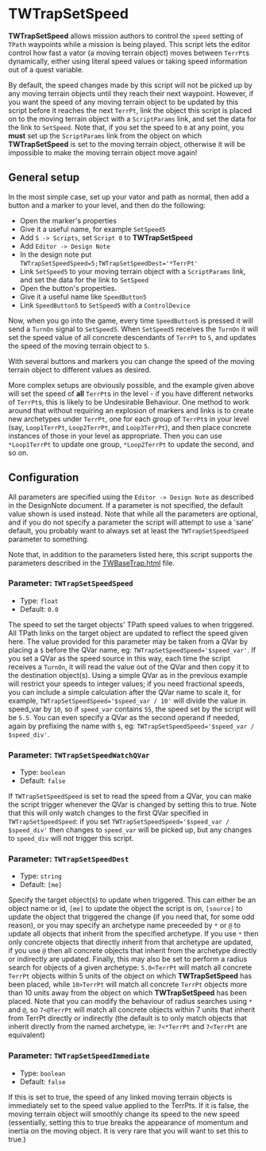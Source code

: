 # TWTrapSetSpeed

**TWTrapSetSpeed** allows mission authors to control the `speed` setting of `TPath`
waypoints while a mission is being played. This script lets the editor
control how fast a vator (a moving terrain object) moves between `TerrPt`s
dynamically, either using literal speed values or taking speed information out
of a quest variable.

By default, the speed changes made by this script will not be picked up by
any moving terrain objects until they reach their next waypoint. However, if
you want the speed of any moving terrain object to be updated by this script
before it reaches the next `TerrPt`, link the object this script is placed on
to the moving terrain object with a `ScriptParams` link, and set the data for
the link to `SetSpeed`. Note that, if you set the speed to `0` at any point,
you **must** set up the `ScriptParams` link from the object on which
**TWTrapSetSpeed** is set to the moving terrain object, otherwise it will be
impossible to make the moving terrain object move again!

## General setup

In the most simple case, set up your vator and path as normal, then add a
button and a marker to your level, and then do the following:

- Open the marker's properties
- Give it a useful name, for example `SetSpeed5`
- Add `S -> Scripts`, set `Script 0` to **TWTrapSetSpeed**
- Add `Editor -> Design Note`
- In the design note put `TWTrapSetSpeedSpeed=5;TWTrapSetSpeedDest='*TerrPt'`
- Link `SetSpeed5` to your moving terrain object with a `ScriptParams` link,
  and set the data for the link to `SetSpeed`
- Open the button's properties.
- Give it a useful name like `SpeedButton5`
- Link `SpeedButton5` to `SetSpeed5` with a `ControlDevice`

Now, when you go into the game, every time `SpeedButton5` is pressed it will
send a `TurnOn` signal to `SetSpeed5`. When `SetSpeed5` receives the `TurnOn`
it will set the speed value of all concrete descendants of `TerrPt` to `5`,
and updates the speed of the moving terrain object to `5`.

With several buttons and markers you can change the speed of the moving
terrain object to different values as desired.

More complex setups are obviously possible, and the example given above will
set the speed of **all** `TerrPt`s in the level - if you have different networks
of `TerrPt`s, this is likely to be Undesirable Behaviour. One method to work
around that without requiring an explosion of markers and links is to create
new archetypes under `TerrPt`, one for each group of `TerrPt`s in your level
(say, `Loop1TerrPt`, `Loop2TerrPt`, and `Loop3TerrPt`), and then place concrete
instances of those in your level as appropriate. Then you can use `*Loop1TerrPt`
to update one group, `*Loop2TerrPt` to update the second, and so on.

## Configuration

All parameters are specified using the `Editor -> Design Note` as described
in the DesignNote document. If a parameter is not specified, the default
value shown is used instead. Note that while all the parameters are optional,
and if you do not specify a parameter the script will attempt to use a 'sane'
default, you probably want to always set at least the `TWTrapSetSpeedSpeed`
parameter to something.

Note that, in addition to the parameters listed here, this script supports the
parameters described in the [TWBaseTrap.html](TWBaseTrap.html) file.

### Parameter: `TWTrapSetSpeedSpeed`
- Type: `float`
- Default: `0.0`

The speed to set the target objects' TPath speed values to when
triggered. All TPath links on the target object are updated to reflect the
speed given here. The value provided for this parameter may be taken from a
QVar by placing a `$` before the QVar name, eg: `TWTrapSetSpeedSpeed='$speed_var'`.
If you set a QVar as the speed source in this way, each time the script
receives a `TurnOn`, it will read the value out of the QVar and then copy it
to the destination object(s). Using a simple QVar as in the previous example
will restrict your speeds to integer values; if you need fractional speeds,
you can include a simple calculation after the QVar name to scale it, for
example, `TWTrapSetSpeedSpeed='$speed_var / 10'` will divide the value in
speed_var by `10`, so if `speed_var` contains `55`, the speed set by the
script will be `5.5`. You can even specify a QVar as the second operand if
needed, again by prefixing the name with `$`, eg:
`TWTrapSetSpeedSpeed='$speed_var / $speed_div'`.


### Parameter: `TWTrapSetSpeedWatchQVar`
- Type: `boolean`
- Default: `false`

If `TWTrapSetSpeedSpeed` is set to read the speed from a QVar, you
can make the script trigger whenever the QVar is changed by setting this to
true. Note that this will only watch changes to the first QVar specified in
`TWTrapSetSpeedSpeed`: if you set `TWTrapSetSpeedSpeed='$speed_var / $speed_div'`
then changes to `speed_var` will be picked up, but any changes to `speed_div`
will not trigger this script.


### Parameter: `TWTrapSetSpeedDest`
- Type: `string`
- Default: `[me]`

Specify the target object(s) to update when triggered. This can either be an
object name or id, `[me]` to update the object the script is on, `[source]`
to update the object that triggered the change (if you need that, for some
odd reason), or you may specify an archetype name preceeded by `*` or `@`
to update all objects that inherit from the specified archetype. If
you use `*` then only concrete objects that directly inherit from that
archetype are updated, if you use `@` then all concrete objects that inherit
from the archetype directly or indirectly are updated. Finally, this may
also be set to perform a radius search for objects of a given archetype:
`5.0<TerrPt` will match all concrete `TerrPt` objects within 5 units of the
object on which **TWTrapSetSpeed** has been placed, while `10>TerrPt` will
match all concrete `TerrPt` objects more than 10 units away from the object
on which **TWTrapSetSpeed** has been placed. Note that you can modify the
behaviour of radius searches using `*` and `@`, so `7<@TerrPt` will match
all concrete objects within 7 units that inherit from TerrPt directly or
indirectly (the default is to only match objects that inherit directly
from the named archetype, ie: `7<*TerrPt` and `7<TerrPt` are equivalent)


### Parameter: `TWTrapSetSpeedImmediate`
- Type: `boolean`
- Default: `false`

If this is set to true, the speed of any linked moving terrain
objects is immediately set to the speed value applied to the TerrPts. If it
is false, the moving terrain object will smoothly change its speed to the new
speed (essentially, setting this to true breaks the appearance of momentum and
inertia on the moving object. It is very rare that you will want to set this
to true.)
